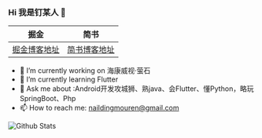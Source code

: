 ### Hi 我是钉某人 👋
|掘金|简书|
|---|---|
|[掘金博客地址](https://juejin.cn/user/2999123453685943)|[简书博客地址](https://www.jianshu.com/u/4abd568623a2)|

- 🔭 I’m currently working on 海康威视·萤石
- 🌱 I’m currently learning Flutter
- 💬 Ask me about :Android开发攻城狮、熟java、会Flutter、懂Python，略玩SpringBoot、Php
- 📫 How to reach me: naildingmouren@gmail.com

![Github Stats](https://github-readme-stats.vercel.app/api?username=DingMouRen&show_icons=true)

<!--
**DingMouRen/DingMouRen** is a ✨ _special_ ✨ repository because its `README.md` (this file) appears on your GitHub profile.

Here are some ideas to get you started:

- 🔭 I’m currently working on ...
- 🌱 I’m currently learning ...
- 👯 I’m looking to collaborate on ...
- 🤔 I’m looking for help with ...
- 💬 Ask me about ...
- 📫 How to reach me: ...
- 😄 Pronouns: ...
- ⚡ Fun fact: ...
-->
